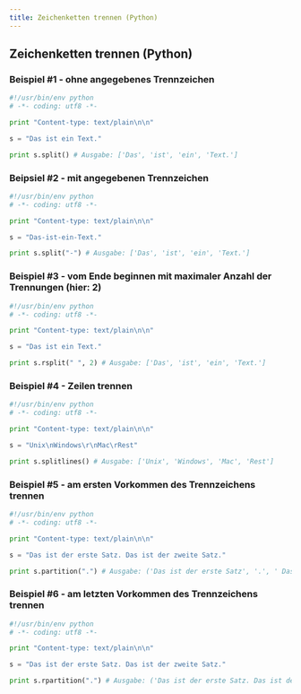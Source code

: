 ```yaml
---
title: Zeichenketten trennen (Python)
---
```


## Zeichenketten trennen (Python)

### Beispiel #1 - ohne angegebenes Trennzeichen

```python
#!/usr/bin/env python
# -*- coding: utf8 -*-

print "Content-type: text/plain\n\n"

s = "Das ist ein Text."

print s.split() # Ausgabe: ['Das', 'ist', 'ein', 'Text.']
```

### Beipsiel #2 - mit angegebenen Trennzeichen

```python
#!/usr/bin/env python
# -*- coding: utf8 -*-

print "Content-type: text/plain\n\n"

s = "Das-ist-ein-Text."

print s.split("-") # Ausgabe: ['Das', 'ist', 'ein', 'Text.']
```

### Beispiel #3 - vom Ende beginnen mit maximaler Anzahl der Trennungen (hier: 2)

```python
#!/usr/bin/env python
# -*- coding: utf8 -*-

print "Content-type: text/plain\n\n"

s = "Das ist ein Text."

print s.rsplit(" ", 2) # Ausgabe: ['Das', 'ist', 'ein', 'Text.']
```

### Beispiel #4 - Zeilen trennen

```python
#!/usr/bin/env python
# -*- coding: utf8 -*-

print "Content-type: text/plain\n\n"

s = "Unix\nWindows\r\nMac\rRest"

print s.splitlines() # Ausgabe: ['Unix', 'Windows', 'Mac', 'Rest']
```

### Beispiel #5 - am ersten Vorkommen des Trennzeichens trennen

```python
#!/usr/bin/env python
# -*- coding: utf8 -*-

print "Content-type: text/plain\n\n"

s = "Das ist der erste Satz. Das ist der zweite Satz."

print s.partition(".") # Ausgabe: ('Das ist der erste Satz', '.', ' Das ist der zweite Satz.')
```

### Beispiel #6 - am letzten Vorkommen des Trennzeichens trennen

```python
#!/usr/bin/env python
# -*- coding: utf8 -*-

print "Content-type: text/plain\n\n"

s = "Das ist der erste Satz. Das ist der zweite Satz."

print s.rpartition(".") # Ausgabe: ('Das ist der erste Satz. Das ist der zweite Satz', '.', '')
```
